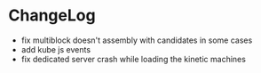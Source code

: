 # ChangeLog

* fix multiblock doesn't assembly with candidates in some cases
* add kube js events
* fix dedicated server crash while loading the kinetic machines

